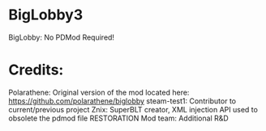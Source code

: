 # BigLobby3
BigLobby: No PDMod Required!

# Credits:
Polarathene: Original version of the mod located here: https://github.com/polarathene/biglobby
steam-test1: Contributor to current/previous project
Znix: SuperBLT creator, XML injection API used to obsolete the pdmod file
RESTORATION Mod team: Additional R&D
